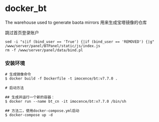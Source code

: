 # docker_bt
The warehouse used to generate baota mirrors
用来生成宝塔镜像的仓库

跳过首页登录账户
```
sed -i "s|if (bind_user == 'True') {|if (bind_user == 'REMOVED') {|g" /www/server/panel/BTPanel/static/js/index.js
rm -f /www/server/panel/data/bind.pl
```


### 安装环境
    
    # 生成镜像命令
    $ docker build -f Dockerfile -t imocence/bt:v7.7.0 .

    # 启动方法

    ## 生成并运行一个新的容器：
    $ docker run --name bt_cn -it imocence/bt:v7.7.0 /bin/sh

    ## 方法二，使用docker-compose.yml启动
    $ docker-compose up -d